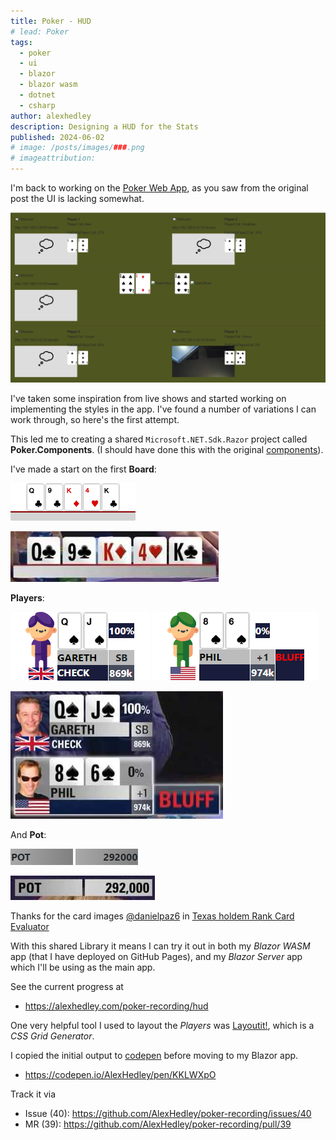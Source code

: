 ```yaml
---
title: Poker - HUD
# lead: Poker
tags:
  - poker
  - ui
  - blazor
  - blazor wasm
  - dotnet
  - csharp
author: alexhedley
description: Designing a HUD for the Stats
published: 2024-06-02
# image: /posts/images/###.png
# imageattribution:
---
```


<!-- # Poker - HUD -->

<?# Markdown ?>
<?!^ "./../includes/posts/poker.md" /?>
<?#/ Markdown ?>

I'm back to working on the [Poker Web App](poker-app), as you saw from the original post the UI is lacking somewhat.

![Web App table](images/poker/testing-table.png "Web App table")

I've taken some inspiration from live shows and started working on implementing the styles in the app. I've found a number of variations I can work through, so here's the first attempt.

This led me to creating a shared `Microsoft.NET.Sdk.Razor` project called **Poker.Components**. (I should have done this with the original [components](https://alexhedley.github.io/poker-recording/components)).

I've made a start on the first **Board**:

![Board](images/poker/hud/Board.png "Board")

![Board](images/poker/hud/Board_1.png "Board")

**Players**:

![Player 1](images/poker/hud/Player1.png "Player 1")
![Player 2](images/poker/hud/Player2.png "Player 2")

![Player 1](images/poker/hud/Players_1.png "Players")

And **Pot**:

![Pot](images/poker/hud/Pot.png "Pot")

![Pot](images/poker/hud/Pot_1.png "Pot")

<?# Info ?>

Thanks for the card images [@danielpaz6](https://github.com/danielpaz6) in [Texas holdem Rank Card Evaluator](https://github.com/danielpaz6/Poker-Hand-Evaluator)

<?#/ Info ?>

With this shared Library it means I can try it out in both my _Blazor WASM_ app (that I have deployed on GitHub Pages), and my _Blazor Server_ app which I'll be using as the main app.

See the current progress at

- https://alexhedley.com/poker-recording/hud

One very helpful tool I used to layout the _Players_ was [Layoutit!](https://grid.layoutit.com/), which is a _CSS Grid Generator_.

I copied the initial output to [codepen](https://codepen.io/) before moving to my Blazor app.

- https://codepen.io/AlexHedley/pen/KKLWXpO

Track it via

- Issue (40): https://github.com/AlexHedley/poker-recording/issues/40
- MR (39): https://github.com/AlexHedley/poker-recording/pull/39
